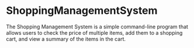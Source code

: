 # ShoppingManagementSystem
The Shopping Management System is a simple command-line program that allows users to check the price of multiple items, add them to a shopping cart, and view a summary of the items in the cart.
